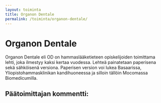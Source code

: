 ```yaml
---
layout: toiminta
title: Organon Dentale
permalink: /toiminta/organon-dentale/
---
```


# Organon Dentale

Organon Dentale eli OD on hammaslääketieteen opiskelijoiden toimittama lehti, joka ilmestyy kaksi kertaa vuodessa. Lehteä painatetaan paperisena sekä sähköisenä versiona. Paperisen version voi lukea Basaarissa, Yliopistohammasklinikan kandihuoneessa ja silloin tällöin Mocomassa Biomedicumilla. 


## Päätoimittajan kommentti:

